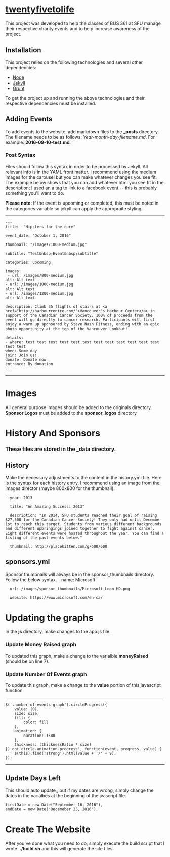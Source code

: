 # [twentyfivetolife](http://www.twentyfivetolife.ca/ "twentyfivetolife")

This project was developed to help the classes of BUS 361 at SFU manage their respective charity events and to help increase awareness of the project.

## Installation
This project relies on the following technologies and several other dependencies:
* [Node](https://nodejs.org/en/ "Node")
* [Jekyll](https://jekyllrb.com/ "Jekyll CMS")
* [Grunt](http://gruntjs.com/ "Grunt")

To get the project up and running the above technologies and their respective dependencies must be installed.

## Adding Events
To add events to the website, add markdown files to the **_posts** directory. The filename needs to be as follows:
*Year-month-day-filename.md*. For example: **2016-09-10-test.md**.

### Post Syntax
Files should follow this syntax in order to be processed by Jekyll. All relevant info is in the YAML front matter. I recommend using the medium images for the carousel but you can make whatever changes you see fit. The example below shows that you can add whatever html you see fit in the description; I used an a tag to link to a facebook event -- this is probably something you'll want to do.

**Please note:** If the event is upcoming or completed, this must be noted in the categories variable so jekyll can apply the appropraite styling.

---

    ---
    title:  "Hipsters for the cure"

    event_date: "October 1, 2016"

    thumbnail: "/images/1000-medium.jpg"

    subtitle: "Test&nbsp;Event&nbsp;subtitle"

    categories: upcoming

    images:
     - url: /images/800-medium.jpg
    alt: Alt text
    - url: /images/1000-medium.jpg
    alt: Alt text
    - url: /images/1200-medium.jpg
    alt: Alt text

    description: Climb 35 flights of stairs at <a href="http://harbourcentre.com/">Vancouver's Harbour Center</a> in support of the Canadian Cancer Society. 100% of proceeds from the event will go directly to cancer research. Participants will first enjoy a warm up sponsored by Steve Nash Fitness, ending with an epic photo opportunity at the top of the Vancouver Lookout!

    details:
    - where: test test test test test test test test test test test test test test
    when: Some day
    join: Join us!
    donate: Donate now
    entrance: By donation
    ---
---

# Images
All general purpose images should be added to the originals directory. **Sponsor Logos** must be added to the **sponsor_logos** directory

# History And Sponsors
### These files are stored in the **_data** directory.
## History
Make the necessary adjustments to the content in the history.yml file. Here is the syntax for each history entry.
I recommend using an image from the images director (maybe 800x800 for the thumbnail).

    - year: 2013

      title: "An Amazing Success: 2013"

      description: "In 2014, SFU students reached their goal of raising $27,500 for the Canadian Cancer Society! They only had until December 1st to reach this target. Students from various different backgrounds and different upbringings joined together to fight against cancer. Eight different events were hosted throughout the year. You can find a listing of the past events below."

      thumbnail: http://placekitten.com/g/600/600

## sponsors.yml
Sponsor thumbnails will always be in the sponsor_thumbnails directory. Follow the below syntax.
      - name: Microsoft

      url: /images/sponsor_thumbnails/Microsoft-Logo-HD.png

      website: https://www.microsoft.com/en-ca/

# Updating the graphs
In the **js** directory, make changes to the app.js file.
### Update Money Raised graph
To updated this graph, make a change to the varialble **moneyRaised** (should be on line 7).

### Update Number Of Events graph

To update this graph, make a change to the **value** portion of this javascript function

---
    $('.number-of-events-graph').circleProgress({
        value: (0),
        size: size,
        fill: {
            color: fill
        },
        animation: {
            duration: 1500
        },
        thickness: (thicknessRatio * size)
    }).on('circle-animation-progress', function(event, progress, value) {
        $(this).find('strong').html(value + '/' + 9);
    });
---

## Update Days Left
This should auto update,, but if my dates are wrong, simply change the dates in the varialbes at the beginning of the jvascript file.

    firstDate = new Date("September 16, 2016"),
    endDate = new Date("Decemeber 25, 2016"),


# Create The Website
After you've done what you need to do, simply execute the build script that I wrote. **./build.sh** and this will generate the site files.
